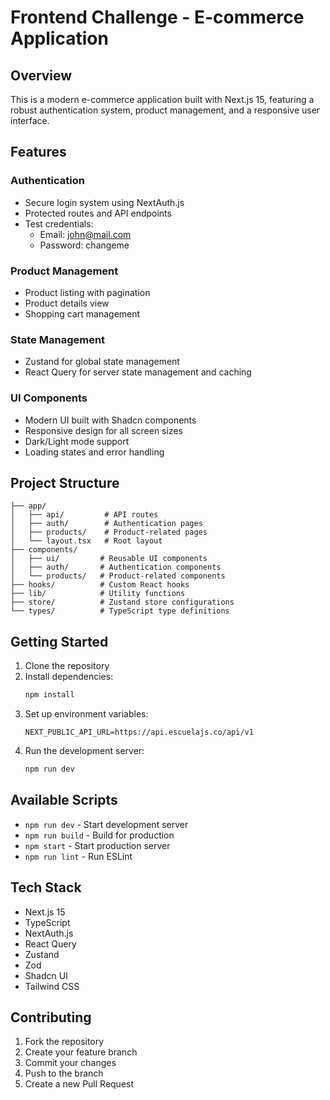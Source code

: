 # Frontend Challenge - E-commerce Application

## Overview

This is a modern e-commerce application built with Next.js 15, featuring a robust authentication system, product management, and a responsive user interface.

## Features

### Authentication

- Secure login system using NextAuth.js
- Protected routes and API endpoints
- Test credentials:
  - Email: john@mail.com
  - Password: changeme

### Product Management

- Product listing with pagination
- Product details view
- Shopping cart management

### State Management

- Zustand for global state management
- React Query for server state management and caching

### UI Components

- Modern UI built with Shadcn components
- Responsive design for all screen sizes
- Dark/Light mode support
- Loading states and error handling

## Project Structure

```
├── app/
│   ├── api/         # API routes
│   ├── auth/        # Authentication pages
│   ├── products/    # Product-related pages
│   └── layout.tsx   # Root layout
├── components/
│   ├── ui/         # Reusable UI components
│   ├── auth/       # Authentication components
│   └── products/   # Product-related components
├── hooks/          # Custom React hooks
├── lib/            # Utility functions
├── store/          # Zustand store configurations
└── types/          # TypeScript type definitions
```

## Getting Started

1. Clone the repository
2. Install dependencies:
   ```bash
   npm install
   ```
3. Set up environment variables:
   ```env
   NEXT_PUBLIC_API_URL=https://api.escuelajs.co/api/v1
   ```
4. Run the development server:
   ```bash
   npm run dev
   ```

## Available Scripts

- `npm run dev` - Start development server
- `npm run build` - Build for production
- `npm start` - Start production server
- `npm run lint` - Run ESLint

## Tech Stack

- Next.js 15
- TypeScript
- NextAuth.js
- React Query
- Zustand
- Zod 
- Shadcn UI
- Tailwind CSS



## Contributing

1. Fork the repository
2. Create your feature branch
3. Commit your changes
4. Push to the branch
5. Create a new Pull Request

